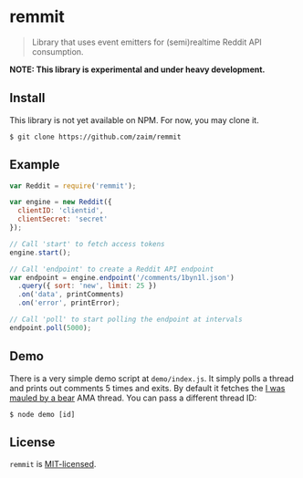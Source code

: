 # remmit
> Library that uses event emitters for (semi)realtime Reddit API consumption.

**NOTE: This library is experimental and under heavy development.**

## Install

This library is not yet available on NPM. For now, you may clone it.

```
$ git clone https://github.com/zaim/remmit
```

## Example

```javascript
var Reddit = require('remmit');

var engine = new Reddit({
  clientID: 'clientid',
  clientSecret: 'secret'
});

// Call 'start' to fetch access tokens
engine.start();

// Call 'endpoint' to create a Reddit API endpoint
var endpoint = engine.endpoint('/comments/1byn1l.json')
  .query({ sort: 'new', limit: 25 })
  .on('data', printComments)
  .on('error', printError);

// Call 'poll' to start polling the endpoint at intervals
endpoint.poll(5000);
```

## Demo

There is a very simple demo script at `demo/index.js`. It simply polls a
thread and prints out comments 5 times and exits. By default it fetches the
[I was mauled by a bear](https://www.reddit.com/comments/1byn1l) AMA thread.
You can pass a different thread ID:

```
$ node demo [id]
```

## License

`remmit` is [MIT-licensed](./LICENSE).
